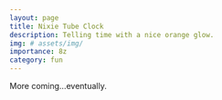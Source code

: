```yaml
---
layout: page
title: Nixie Tube Clock
description: Telling time with a nice orange glow.
img: # assets/img/
importance: 8z
category: fun
---
```


More coming...eventually.